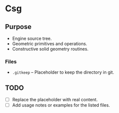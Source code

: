 # Csg

## Purpose
- Engine source tree.
- Geometric primitives and operations.
- Constructive solid geometry routines.

### Files
- `.gitkeep` – Placeholder to keep the directory in git.

## TODO
- [ ] Replace the placeholder with real content.
- [ ] Add usage notes or examples for the listed files.
